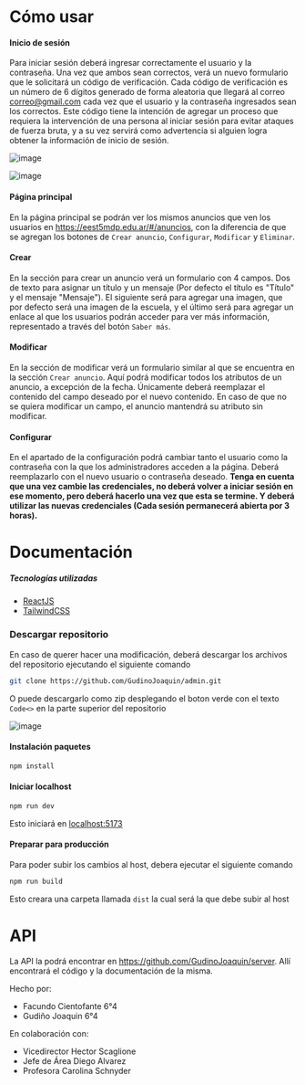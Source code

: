 
# Cómo usar

#### Inicio de sesión
Para iniciar sesión deberá ingresar correctamente el usuario y la contraseña. Una vez que ambos sean correctos, verá un nuevo formulario que le solicitará un código de verificación. Cada código de verificación es un número de 6 dígitos generado de forma aleatoria que llegará al correo correo@gmail.com cada vez que el usuario y la contraseña ingresados sean los correctos. Este código tiene la intención de agregar un proceso que requiera la intervención de una persona al iniciar sesión para evitar ataques de fuerza bruta, y a su vez servirá como advertencia si alguien logra obtener la información de inicio de sesión.

![image](https://github.com/GudinoJoaquin/admin/assets/130807340/136984a4-666a-4925-81e6-5dcc97201908)

![image](https://github.com/GudinoJoaquin/admin/assets/130807340/8a2ef59b-61be-4476-a7e6-3121410ffe40)



#### Página principal
En la página principal se podrán ver los mismos anuncios que ven los usuarios en https://eest5mdp.edu.ar/#/anuncios, con la diferencia de que se agregan los botones de `Crear anuncio`, `Configurar`, `Modificar` y `Eliminar`.

#### Crear
En la sección para crear un anuncio verá un formulario con 4 campos. Dos de texto para asignar un título y un mensaje (Por defecto el título es "Título" y el mensaje "Mensaje"). El siguiente será para agregar una imagen, que por defecto será una imagen de la escuela, y el último será para agregar un enlace al que los usuarios podrán acceder para ver más información, representado a través del botón `Saber más`.

#### Modificar
En la sección de modificar verá un formulario similar al que se encuentra en la sección `Crear anuncio`. Aquí podrá modificar todos los atributos de un anuncio, a excepción de la fecha. Únicamente deberá reemplazar el contenido del campo deseado por el nuevo contenido. En caso de que no se quiera modificar un campo, el anuncio mantendrá su atributo sin modificar.

#### Configurar
En el apartado de la configuración podrá cambiar tanto el usuario como la contraseña con la que los administradores acceden a la página. Deberá reemplazarlo con el nuevo usuario o contraseña deseado. **Tenga en cuenta que una vez cambie las credenciales, no deberá volver a iniciar sesión en ese momento, pero deberá hacerlo una vez que esta se termine. Y deberá utilizar las nuevas credenciales (Cada sesión permanecerá abierta por 3 horas).**


# Documentación
##### Tecnologías utilizadas
- [ReactJS](https://es.react.dev/learn)
- [TailwindCSS](https://tailwindcss.com/docs/installation)

### Descargar repositorio
En caso de querer hacer una modificación, deberá descargar los archivos del repositorio ejecutando el siguiente comando
```bash
git clone https://github.com/GudinoJoaquin/admin.git 
```
O puede descargarlo como zip desplegando el boton verde con el texto `Code<>` en la parte superior del repositorio

![image](https://github.com/GudinoJoaquin/admin/assets/130807340/be2047df-4645-438d-b965-966c23a055f6)


#### Instalación paquetes
```bash
npm install 
```

#### Iniciar localhost
```bash
npm run dev 
```
Esto iniciará  en [localhost:5173](http://localhost:5173)

#### Preparar para producción
Para poder subir los cambios al host, debera ejecutar el siguiente comando
```bash
npm run build 
```
Esto creara una carpeta llamada `dist` la cual será la que debe subir al host

# API
La API la podrá encontrar en https://github.com/GudinoJoaquin/server. Allí encontrará el código y la documentación de la misma.

Hecho por: 
- Facundo Cientofante 6°4 
- Gudiño Joaquin 6°4 

En colaboración con:
- Vicedirector Hector Scaglione
- Jefe de Área Diego Alvarez
- Profesora Carolina Schnyder
